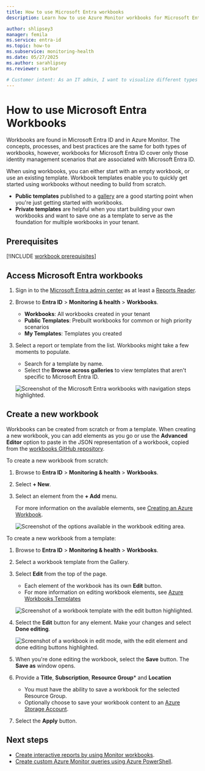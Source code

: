 ```yaml
---
title: How to use Microsoft Entra workbooks
description: Learn how to use Azure Monitor workbooks for Microsoft Entra ID, for analyzing identity related activity, trends, and gaps.

author: shlipsey3
manager: femila
ms.service: entra-id
ms.topic: how-to
ms.subservice: monitoring-health
ms.date: 05/27/2025
ms.author: sarahlipsey
ms.reviewer: sarbar

# Customer intent: As an IT admin, I want to visualize different types of identity data so I can view trends in activity, identity security gaps, and improve the health of my tenant.
---
```


# How to use Microsoft Entra Workbooks

Workbooks are found in Microsoft Entra ID and in Azure Monitor. The concepts, processes, and best practices are the same for both types of workbooks, however, workbooks for Microsoft Entra ID cover only those identity management scenarios that are associated with Microsoft Entra ID.

When using workbooks, you can either start with an empty workbook, or use an existing template. Workbook templates enable you to quickly get started using workbooks without needing to build from scratch. 

- **Public templates** published to a [gallery](/azure/azure-monitor/visualize/workbooks-overview#the-gallery) are a good starting point when you're just getting started with workbooks.
- **Private templates** are helpful when you start building your own workbooks and want to save one as a template to serve as the foundation for multiple workbooks in your tenant.

## Prerequisites

[!INCLUDE [workbook prerequisites](../../includes/workbook-prerequisites.md)]

## Access Microsoft Entra workbooks
<a name='how-to-access-azure-workbooks-for-azure-ad'></a>


1. Sign in to the [Microsoft Entra admin center](https://entra.microsoft.com) as at least a [Reports Reader](../role-based-access-control/permissions-reference.md#reports-reader).
1. Browse to **Entra ID** > **Monitoring & health** > **Workbooks**.
    - **Workbooks**: All workbooks created in your tenant
    - **Public Templates**: Prebuilt workbooks for common or high priority scenarios
    - **My Templates**: Templates you created
1. Select a report or template from the list. Workbooks might take a few moments to populate.
    - Search for a template by name.
    - Select the **Browse across galleries** to view templates that aren't specific to Microsoft Entra ID.

    ![Screenshot of the Microsoft Entra workbooks with navigation steps highlighted.](media/howto-use-workbooks/workbooks-gallery.png)

## Create a new workbook

Workbooks can be created from scratch or from a template. When creating a new workbook, you can add elements as you go or use the **Advanced Editor** option to paste in the JSON representation of a workbook, copied from the [workbooks GitHub repository](https://github.com/Microsoft/Application-Insights-Workbooks/blob/master/schema/workbook.json).

To create a new workbook from scratch:

1. Browse to **Entra ID** > **Monitoring & health** > **Workbooks**.
1. Select **+ New**.
1. Select an element from the **+ Add** menu.

    For more information on the available elements, see [Creating an Azure Workbook](/azure/azure-monitor/visualize/workbooks-create-workbook).

    ![Screenshot of the options available in the workbook editing area.](media/howto-use-workbooks/add-new-workbooks-elements.png)

To create a new workbook from a template:

1. Browse to **Entra ID** > **Monitoring & health** > **Workbooks**.
1. Select a workbook template from the Gallery.
1. Select **Edit** from the top of the page.
    - Each element of the workbook has its own **Edit** button.
    - For more information on editing workbook elements, see [Azure Workbooks Templates](/azure/azure-monitor/visualize/workbooks-templates)

    ![Screenshot of a workbook template with the edit button highlighted.](media/howto-use-workbooks/workbooks-edit-button.png)

1. Select the **Edit** button for any element. Make your changes and select **Done editing**.

    ![Screenshot of a workbook in edit mode, with the edit element and done editing buttons highlighted.](media/howto-use-workbooks/workbooks-edit-elements.png)

1. When you're done editing the workbook, select the **Save** button. The **Save as** window opens.
1. Provide a **Title**, **Subscription**, **Resource Group*** and **Location**
    - You must have the ability to save a workbook for the selected Resource Group.
    - Optionally choose to save your workbook content to an [Azure Storage Account](/azure/azure-monitor/visualize/workbooks-bring-your-own-storage).
1. Select the **Apply** button.

## Next steps

- [Create interactive reports by using Monitor workbooks](/azure/azure-monitor/visualize/workbooks-overview).
- [Create custom Azure Monitor queries using Azure PowerShell](~/id-governance/entitlement-management-logs-and-reporting.md).
